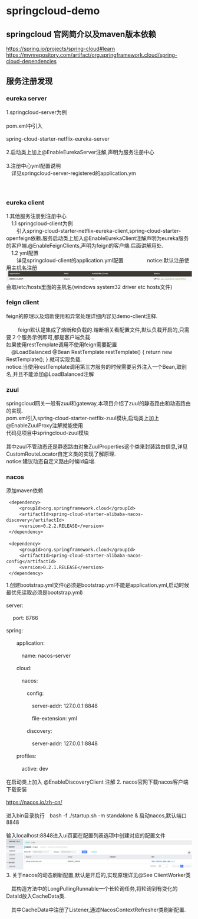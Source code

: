 # springcloud-demo
## springcloud 官网简介以及maven版本依赖　　
https://spring.io/projects/spring-cloud#learn
https://mvnrepository.com/artifact/org.springframework.cloud/spring-cloud-dependencies

## 服务注册发现
### eureka server
1.springcloud-server为例<br></br>
pom.xml中引入<br></br>
spring-cloud-starter-netflix-eureka-server<br></br>
2.启动类上加上@EnableEurekaServer注解,声明为服务注册中心<br></br>
3.注册中心yml配置说明  
&emsp;详见springcloud-server-registered的application.ym<br></br>　
### eureka client
1.其他服务注册到注册中心  
&emsp;1.1 springcloud-client为例  
&emsp;&emsp;引入spring-cloud-starter-netflix-eureka-client,spring-cloud-starter-openfeign依赖.服务启动类上加入@EnableEurekaClient注解声明为eureka服务的客户端.@EnableFeignClients,声明为feign的客户端.后面讲解用处.  
&emsp;1.2 yml配置  
&emsp;&emsp;详见springcloud-client的application.yml配置  　　
&emsp;&emsp;notice:默认注册使用主机名注册　　
![avatar](picture/1564456113(1).png)　　
会取/etc/hosts里面的主机名(windows system32 driver etc hosts文件)　　
### feign client
feign的原理以及熔断使用和异常处理详细内容见demo-client注释.<br></br>　　
feign默认是集成了熔断和负载的.熔断相关看配置文件,默认负载开启的,只需要２个服务示例即可,都是客户端负载.  
如果使用restTemplate调用不使用feign需要配置  
  　@LoadBalanced
    @Bean
    RestTemplate restTemplate() {
        return new RestTemplate();
    }
 就可实现负载.  
 notice:当使用restTemplate调用第三方服务的时候需要另外注入一个Bean,取别名,并且不能添加@LoadBalanced注解　　
 ### zuul
 springcloud网关一般有zuul和gateway,本项目介绍了zuul的静态路由和动态路由的实现.  
 pom.xml引入spring-cloud-starter-netflix-zuul模块,启动类上加上@EnableZuulProxy注解就能使用  
 代码见项目中springcloud-zuul模块<br></br>
 其中zuul不管动态还是静态路由对象ZuulProperties这个类来封装路由信息,详见CustomRouteLocator自定义类的实现了解原理.  
 notice:建议动态自定义路由时候id自增.
 ### nacos
 添加maven依赖
 
     <dependency>
         <groupId>org.springframework.cloud</groupId>
         <artifactId>spring-cloud-starter-alibaba-nacos-discovery</artifactId>
         <version>0.2.2.RELEASE</version>
     </dependency>
 
     <dependency>
         <groupId>org.springframework.cloud</groupId>
         <artifactId>spring-cloud-starter-alibaba-nacos-config</artifactId>
         <version>0.2.1.RELEASE</version>
     </dependency>
  
  1.创建bootstrap.yml文件(必须是bootstrap.yml不能是application.yml,启动时候最优先读取必须是bootstrap.yml)<br></br>
  server:<br></br>
&emsp;    port: 8766<br></br>
  spring:<br></br>
&emsp;&emsp;application:<br></br>
&emsp;&emsp;&emsp;name: nacos-server<br></br>
&emsp;&emsp;cloud:<br></br>
&emsp;&emsp;&emsp;nacos:<br></br>
&emsp;&emsp;&emsp;&emsp;config:<br></br>
&emsp;&emsp;&emsp;&emsp;&emsp;server-addr: 127.0.0.1:8848<br></br>
&emsp;&emsp;&emsp;&emsp;&emsp;file-extension: yml<br></br>
&emsp;&emsp;&emsp;&emsp;discovery:<br></br>
&emsp;&emsp;&emsp;&emsp;&emsp;server-addr: 127.0.0.1:8848<br></br>
&emsp;&emsp;profiles:<br></br>
&emsp;&emsp;&emsp;active: dev<br></br>
  在启动类上加入 @EnableDiscoveryClient 注解
  2. nacos官网下载nacos客户端下载安装<br></br>
  https://nacos.io/zh-cn/<br></br>
  进入bin目录执行　bash -f ./startup.sh -m standalone & 启动nacos,默认端口8848 <br></br>
 输入localhost:8848进入ui页面在配置列表选项中创建对应的配置文件
![avatar](picture/nacos配置.png)　
　3. 关于nacos的动态刷新配置,默认是开启的,实现原理详见@See ClientWorker类　<br></br>
 &emsp;其构造方法中的LongPullingRunnable一个长轮询任务,将轮询到有变化的DataId放入CacheData类.<br></br>
 &emsp;其中CacheData中注册了Listener,通过NacosContextRefresher类刷新配置.    　
  
  
  
 
 



